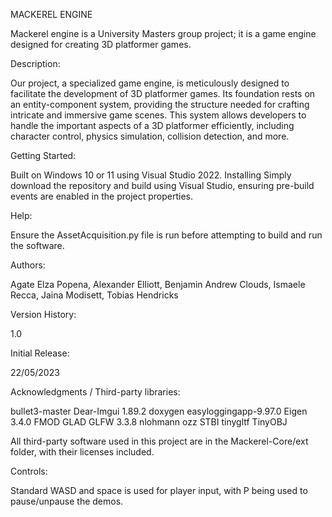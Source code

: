 MACKEREL ENGINE

Mackerel engine is a University Masters group project; it is a game engine designed for creating 3D platformer games.

Description:

Our project, a specialized game engine, is meticulously designed to facilitate the development of 3D platformer games. Its foundation rests on an entity-component system, providing the structure needed for crafting intricate and immersive game scenes. This system allows developers to handle the important aspects of a 3D platformer efficiently, including character control, physics simulation, collision detection, and more.

Getting Started:

Built on Windows 10 or 11 using Visual Studio 2022.
Installing
Simply download the repository and build using Visual Studio, ensuring pre-build events are enabled in the project properties.

Help:

Ensure the AssetAcquisition.py file is run before attempting to build and run the software.

Authors:

Agate Elza Popena,
Alexander Elliott,
Benjamin Andrew Clouds,
Ismaele Recca,
Jaina Modisett,
Tobias Hendricks

Version History:

1.0

Initial Release: 

22/05/2023

Acknowledgments / Third-party libraries:

bullet3-master
Dear-Imgui 1.89.2
doxygen
easyloggingapp-9.97.0
Eigen 3.4.0
FMOD
GLAD
GLFW 3.3.8
nlohmann
ozz
STBI
tinygltf
TinyOBJ

All third-party software used in this project are in the Mackerel-Core/ext folder, with their licenses included.

Controls:

Standard WASD and space is used for player input, with P being used to pause/unpause the demos.
